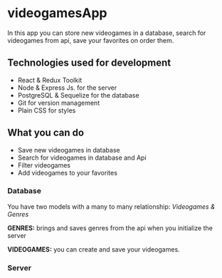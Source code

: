 # videogamesApp

In this app you can store new videogames in a database, search for videogames from api, save your favorites on order them.

## Technologies used for development

* React & Redux Toolkit
* Node & Express Js. for the server
* PostgreSQL & Sequelize for the database
* Git for version management
* Plain CSS for styles

## What you can do

* Save new videogames in database
* Search for videogames in database and Api
* Filter videogames
* Add videogames to your favorites

### Database

 You have two models with a many to many relationship: _Videogames & Genres_

__GENRES:__ brings and saves genres from the api when you initialize the server

__VIDEOGAMES:__ you can create and save your videogames.

### Server


